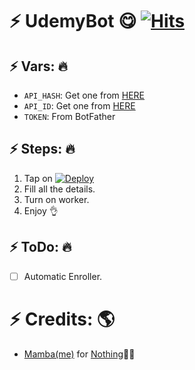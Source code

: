 # ⚡ UdemyBot 😋 [![Hits](https://hits.seeyoufarm.com/api/count/incr/badge.svg?url=https%3A%2F%2Fgithub.com%2FFantasticSukhi%2FUdemyBot&count_bg=%2379C83D&title_bg=%23555555&icon=&icon_color=%23E7E7E7&title=hits&edge_flat=false)](https://github.com/FantasticSukhi/UdemyBot)


## ⚡ Vars: 🔥

* `API_HASH`: Get one from [HERE](https://my.telegram.org/apps)
* `API_ID`: Get one from [HERE](https://my.telegram.org/apps)
* `TOKEN`: From BotFather


## ⚡ Steps: 🔥

1) Tap on [![Deploy](https://www.herokucdn.com/deploy/button.svg)](https://heroku.com/deploy)
2) Fill all the details.
3) Turn on worker.
4) Enjoy 👌

## ⚡ ToDo: 🔥

- [ ] Automatic Enroller.

# ⚡ Credits: 🌎
* [Mamba(me)](https://github.com/FantasticSukhi) for [Nothing](https://github.com/FantasticSukhi/UdemyBot)😬😁
